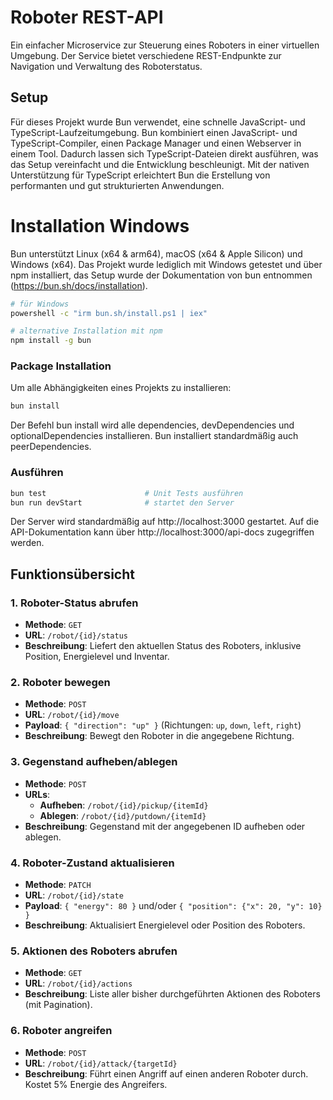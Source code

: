 # Roboter REST-API

Ein einfacher Microservice zur Steuerung eines Roboters in einer virtuellen Umgebung. Der Service bietet verschiedene REST-Endpunkte zur Navigation und Verwaltung des Roboterstatus.

## Setup

Für dieses Projekt wurde Bun verwendet, eine schnelle JavaScript- und TypeScript-Laufzeitumgebung. Bun kombiniert einen JavaScript- und TypeScript-Compiler, einen Package Manager und einen Webserver in einem Tool. Dadurch lassen sich TypeScript-Dateien direkt ausführen, was das Setup vereinfacht und die Entwicklung beschleunigt. Mit der nativen Unterstützung für TypeScript erleichtert Bun die Erstellung von performanten und gut strukturierten Anwendungen.

# Installation Windows

Bun unterstützt Linux (x64 & arm64), macOS (x64 & Apple Silicon) und Windows (x64).
Das Projekt wurde lediglich mit Windows getestet und über npm installiert, das Setup wurde der Dokumentation von bun entnommen (https://bun.sh/docs/installation).

```sh
# für Windows
powershell -c "irm bun.sh/install.ps1 | iex"

# alternative Installation mit npm
npm install -g bun
```

### Package Installation

Um alle Abhängigkeiten eines Projekts zu installieren:

```sh
bun install
```

Der Befehl bun install wird alle dependencies, devDependencies und optionalDependencies installieren. Bun installiert standardmäßig auch peerDependencies.

### Ausführen
```bash
bun test                      # Unit Tests ausführen
bun run devStart              # startet den Server
```

Der Server wird standardmäßig auf http://localhost:3000 gestartet.
Auf die API-Dokumentation kann über http://localhost:3000/api-docs zugegriffen werden.

## Funktionsübersicht

### 1. Roboter-Status abrufen
- **Methode**: `GET`
- **URL**: `/robot/{id}/status`
- **Beschreibung**: Liefert den aktuellen Status des Roboters, inklusive Position, Energielevel und Inventar.

### 2. Roboter bewegen
- **Methode**: `POST`
- **URL**: `/robot/{id}/move`
- **Payload**: `{ "direction": "up" }` (Richtungen: `up`, `down`, `left`, `right`)
- **Beschreibung**: Bewegt den Roboter in die angegebene Richtung.

### 3. Gegenstand aufheben/ablegen
- **Methode**: `POST`
- **URLs**:
    - **Aufheben**: `/robot/{id}/pickup/{itemId}`
    - **Ablegen**: `/robot/{id}/putdown/{itemId}`
- **Beschreibung**: Gegenstand mit der angegebenen ID aufheben oder ablegen.

### 4. Roboter-Zustand aktualisieren
- **Methode**: `PATCH`
- **URL**: `/robot/{id}/state`
- **Payload**: `{ "energy": 80 }` und/oder `{ "position": {"x": 20, "y": 10} }`
- **Beschreibung**: Aktualisiert Energielevel oder Position des Roboters.

### 5. Aktionen des Roboters abrufen
- **Methode**: `GET`
- **URL**: `/robot/{id}/actions`
- **Beschreibung**: Liste aller bisher durchgeführten Aktionen des Roboters (mit Pagination).

### 6. Roboter angreifen
- **Methode**: `POST`
- **URL**: `/robot/{id}/attack/{targetId}`
- **Beschreibung**: Führt einen Angriff auf einen anderen Roboter durch. Kostet 5% Energie des Angreifers.
